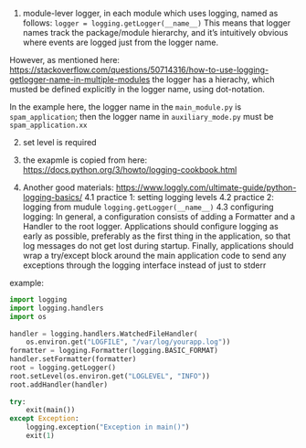 1. module-lever logger, in each module which uses logging, named as follows:
    ```logger = logging.getLogger(__name__)```
This means that logger names track the package/module hierarchy, and it’s intuitively obvious where events are logged just from the logger name.

However, as mentioned here: https://stackoverflow.com/questions/50714316/how-to-use-logging-getlogger-name-in-multiple-modules
the logger has a hierachy, which musted be defined explicitly in the logger name, using dot-notation.

In the example here, the logger name in the `main_module.py` is `spam_application`;
then the logger name in `auxiliary_mode.py` must be `spam_application.xx`


2. set level is required

3. the exapmle is copied from here: https://docs.python.org/3/howto/logging-cookbook.html

4. Another good materials: https://www.loggly.com/ultimate-guide/python-logging-basics/
4.1 practice 1: setting logging levels
4.2 practice 2: logging from mudule `logging.getLogger(__name__)`
4.3 configuring logging:  In general, a configuration consists of adding a Formatter and a Handler to the root logger.  Applications should configure logging as early as possible, preferably as the first thing in the application, so that log messages do not get lost during startup. Finally, applications should wrap a try/except block around the main application code to send any exceptions through the logging interface instead of just to stderr


example: 
```python
import logging
import logging.handlers
import os
 
handler = logging.handlers.WatchedFileHandler(
    os.environ.get("LOGFILE", "/var/log/yourapp.log"))
formatter = logging.Formatter(logging.BASIC_FORMAT)
handler.setFormatter(formatter)
root = logging.getLogger()
root.setLevel(os.environ.get("LOGLEVEL", "INFO"))
root.addHandler(handler)
 
try:
    exit(main())
except Exception:
    logging.exception("Exception in main()")
    exit(1)
```
